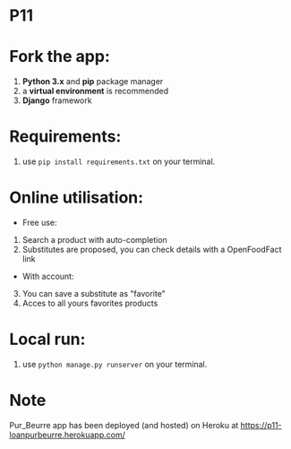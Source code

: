 # P11

# Fork the app:
1. **Python 3.x** and **pip** package manager
2. a **virtual environment** is recommended
3. **Django** framework

# Requirements:
1. use `pip install requirements.txt` on your terminal.

# Online utilisation:
- Free use:
1. Search a product with auto-completion
2. Substitutes are proposed, you can check details with a OpenFoodFact link

- With account:
3. You can save a substitute as "favorite"
4. Acces to all yours favorites products

# Local run:
1. use `python manage.py runserver` on your terminal.

# Note
Pur_Beurre app has been deployed (and hosted) on Heroku at https://p11-loanpurbeurre.herokuapp.com/
